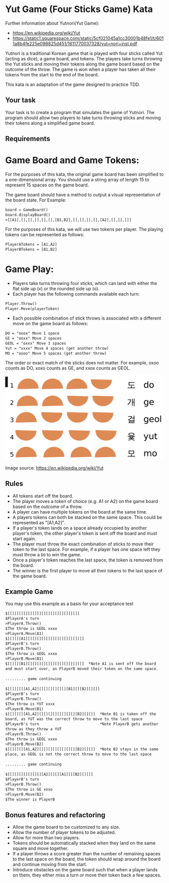 # Yut Game (Four Sticks Game) Kata

Further Information about Yutnori(Yut Game):
- https://en.wikipedia.org/wiki/Yut
- https://static1.squarespace.com/static/5cf021045a1cc30001b48fe1/t/6011a8b4fe225e098825d451/1611770037328/yut+nori+inst.pdf

Yutnori is a traditional Korean game that is played with four sticks called Yut (acting as dice), a game board, and tokens. The players take turns throwing the Yut sticks and moving their tokens along the game board based on the outcome of the throw. The game is won when a player has taken all their tokens from the start to the end of the board.

This kata is an adaptation of the game designed to practice TDD.

## Your task

Your task is to create a program that simulates the game of Yutnori. The program should allow two players to take turns throwing sticks and moving their tokens along a simplified game board.

## Requirements

# Game Board and Game Tokens:

For the purposes of this kata, the original game board has been simplified to a one-dimensional array. You should use a string
array of length 15 to represent 15 spaces on the game board.

The game board should have a method to output a visual representation of the board state.
For Example:

```
board = GameBoard()
board.displayBoard()
>[[A1],[],[],[],[],[],[B1,B2],[],[],[],[],[A2],[],[],[]]
```

For the purposes of this kata, we will use two tokens per player. The playing tokens can be represented as follows:

```
PlayerATokens = [A1,A2]
PlayerBTokens = [B1,B2]
```

# Game Play:

- Players take turns throwing four sticks, which can land with either the flat side up (x) or the rounded side up (o).
- Each player has the following commands available each turn:

```
Player.Throw()
Player.Move(playerToken)
```

- Each possible combination of stick throws is associated with a different move on the game board as follows:

```
DO = "ooox" Move 1 space
GE = "ooxx" Move 2 spaces
GEOL = "oxxx" Move 3 spaces
Yut = "xxxx" Move 4 spaces (get another throw)
MO = "oooo" Move 5 spaces (get another throw)
```

The order or exact match of the sticks does not matter. For example, oxoo counts as DO, xoxo counts as GE, and xxox counts as GEOL.

<img src="img.png" alt="Yut game board" width="600"/>

Image source: https://en.wikipedia.org/wiki/Yut

## Rules

- All tokens start off the board.
- The player moves a token of choice (e.g. A1 or A2) on the game board based on the outcome of a throw.
- A player can have multiple tokens on the board at the same time.
- A players tokens can both be stacked on the same space. This could be represented as "[A1,A2]".
- If a player's token lands on a space already occupied by another player's token, the other player's token is sent off the board and must start again.
- The player must throw the exact combination of sticks to move their token to the last space. For example, if a player has one space left they must throw a `DO` to win the game.
- Once a player's token reaches the last space, the token is removed from the board.
- The winner is the first player to move all their tokens to the last space of the game board.

## Example Game

You may use this example as a basis for your acceptance test

```
$[[][][][][][][][][][][][][][][]]
$PlayerA's turn
>PlayerA.Throw()
$The throw is GEOL xxxo
>PlayerA.Move(A1)
$[[][][A1][][][][][][][][][][][][]]
$PlayerB's turn
>PlayerB.Throw()
$The throw is GEOL xxxo
>PlayerB.Move(B1)
$[[][][B1][][][][][][][][][][][][]]  *Note A1 is sent off the board and must start over, as PlayerB moved their token on the same space.

......... game continuing

$[[][][][A1,A2][][][][][][][B1][][B2][][]]
$PlayerB's turn
>PlayerB.Throw()
$The throw is YUT xxxx
>PlayerB.Move(B1)
$[[][][][A1,A2][][][][][][][][][B2][][]]  *Note B1 is taken off the board, as YUT was the correct throw to move to the last space
$PlayerB's turn                           *Note PlayerB gets another throw as they threw a YUT
>PlayerB.Throw()
$The throw is GEOL xxxo
>PlayerB.Move(B2)
$[[][][][A1,A2][][][][][][][][][B2][][]]  *Note B2 stays in the same place, as GEOL is not the correct throw to move to the last space

......... game continuing

$[[][][][][][][][A2][][][A1][][B2][][]]
$PlayerB's turn
>PlayerB.Throw()
$The throw is GE xoxo
>PlayerB.Move(B2)
$The winner is PlayerB
```

## Bonus features and refactoring

- Allow the game board to be customized to any size.
- Allow the number of player tokens to be adjusted.
- Allow for more than two players.
- Tokens should be automatically stacked when they land on the same square and move together.
- If a player throws a score greater than the number of remaining spaces to the last space on the board, the token should wrap around the board and continue moving from the start.
- Introduce obstacles on the game board such that when a player lands on them, they either miss a turn or move their token back a few spaces.
